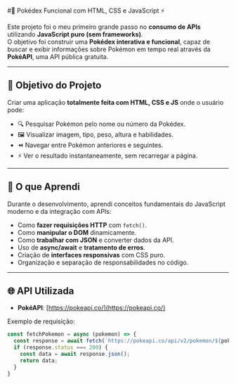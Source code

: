 #🧩 Pokédex Funcional com HTML, CSS e JavaScript ⚡

Este projeto foi o meu primeiro grande passo no **consumo de APIs** utilizando **JavaScript puro (sem frameworks)**.  
O objetivo foi construir uma **Pokédex interativa e funcional**, capaz de buscar e exibir informações sobre Pokémon em tempo real através da **PokéAPI**, uma API pública gratuita.

---

## 🎯 Objetivo do Projeto

Criar uma aplicação **totalmente feita com HTML, CSS e JS** onde o usuário pode:

- 🔍 Pesquisar Pokémon pelo nome ou número da Pokédex.  
- 🖼️ Visualizar imagem, tipo, peso, altura e habilidades.  
- ⏪ Navegar entre Pokémon anteriores e seguintes.  
- ⚡ Ver o resultado instantaneamente, sem recarregar a página.

---

## 🧠 O que Aprendi

Durante o desenvolvimento, aprendi conceitos fundamentais do JavaScript moderno e da integração com APIs:

- Como **fazer requisições HTTP** com `fetch()`.  
- Como **manipular o DOM** dinamicamente.  
- Como **trabalhar com JSON** e converter dados da API.  
- Uso de **async/await** e **tratamento de erros**.  
- Criação de **interfaces responsivas** com CSS puro.  
- Organização e separação de responsabilidades no código.

---

## 🌐 API Utilizada

- **PokéAPI**: [https://pokeapi.co/](https://pokeapi.co/)

Exemplo de requisição:

```js
const fetchPokemon = async (pokemon) => {
  const response = await fetch(`https://pokeapi.co/api/v2/pokemon/${pokemon.toLowerCase()}`);
  if (response.status === 200) {
    const data = await response.json();
    return data;
  }
}
```
 
